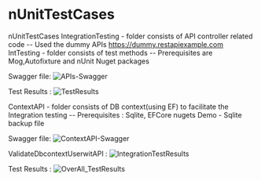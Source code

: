 # nUnitTestCases
nUnitTestCases
IntegrationTesting - folder consists of API controller related code
  -- Used the dummy APIs https://dummy.restapiexample.com
IntTesting - folder consists of test methods
  -- Prerequisites are Mog,Autofixture and nUnit Nuget packages

  Swagger file: ![APIs-Swagger](https://github.com/pratap-muddhapuram/nUnitTestCases/assets/158859681/e4fcf9df-fdb4-4849-b90b-af25d536fe21)

  Test Results : ![TestResults](https://github.com/pratap-muddhapuram/nUnitTestCases/assets/158859681/44aaaf59-f82c-4961-9bb1-624c13b93092)

ContextAPI - folder consists of DB context(using EF) to facilitate the Integration testing
  -- Prerequisites : Sqlite, EFCore nugets
  Demo - Sqlite backup file

Swagger file: ![ContextAPI-Swagger](https://github.com/pratap-muddhapuram/nUnitTestCases/assets/158859681/833a607e-0c8d-498f-84f1-197c22ed7dda)

ValidateDbcontextUserwitAPI : ![IntegrationTestResults](https://github.com/pratap-muddhapuram/nUnitTestCases/assets/158859681/dd7a8523-abed-4089-b425-05c76bdc5a9a)

Test Results : ![OverAll_TestResults](https://github.com/pratap-muddhapuram/nUnitTestCases/assets/158859681/1ef082aa-b268-434d-8d62-ee4e700a8cfe)




